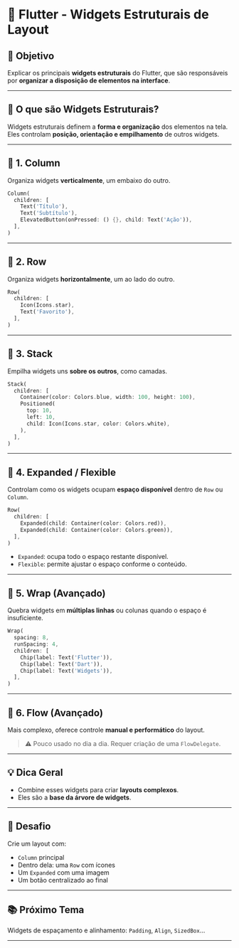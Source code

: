 # 🧱 Flutter - Widgets Estruturais de Layout

## 🎯 Objetivo
Explicar os principais **widgets estruturais** do Flutter, que são responsáveis por **organizar a disposição de elementos na interface**.

---

## 📐 O que são Widgets Estruturais?

Widgets estruturais definem a **forma e organização** dos elementos na tela. Eles controlam **posição, orientação e empilhamento** de outros widgets.

---

## 🔹 1. Column

Organiza widgets **verticalmente**, um embaixo do outro.

```dart
Column(
  children: [
    Text('Título'),
    Text('Subtítulo'),
    ElevatedButton(onPressed: () {}, child: Text('Ação')),
  ],
)
```

---

## 🔸 2. Row

Organiza widgets **horizontalmente**, um ao lado do outro.

```dart
Row(
  children: [
    Icon(Icons.star),
    Text('Favorito'),
  ],
)
```

---

## 🔹 3. Stack

Empilha widgets uns **sobre os outros**, como camadas.

```dart
Stack(
  children: [
    Container(color: Colors.blue, width: 100, height: 100),
    Positioned(
      top: 10,
      left: 10,
      child: Icon(Icons.star, color: Colors.white),
    ),
  ],
)
```

---

## 🔸 4. Expanded / Flexible

Controlam como os widgets ocupam **espaço disponível** dentro de `Row` ou `Column`.

```dart
Row(
  children: [
    Expanded(child: Container(color: Colors.red)),
    Expanded(child: Container(color: Colors.green)),
  ],
)
```

- `Expanded`: ocupa todo o espaço restante disponível.
- `Flexible`: permite ajustar o espaço conforme o conteúdo.

---

## 🔹 5. Wrap (Avançado)

Quebra widgets em **múltiplas linhas** ou colunas quando o espaço é insuficiente.

```dart
Wrap(
  spacing: 8,
  runSpacing: 4,
  children: [
    Chip(label: Text('Flutter')),
    Chip(label: Text('Dart')),
    Chip(label: Text('Widgets')),
  ],
)
```

---

## 🔸 6. Flow (Avançado)

Mais complexo, oferece controle **manual e performático** do layout.

> ⚠️ Pouco usado no dia a dia. Requer criação de uma `FlowDelegate`.

---

## 💡 Dica Geral

- Combine esses widgets para criar **layouts complexos**.
- Eles são a **base da árvore de widgets**.

---

## 🧪 Desafio

Crie um layout com:
- `Column` principal
- Dentro dela: uma `Row` com ícones
- Um `Expanded` com uma imagem
- Um botão centralizado ao final

---

## 📚 Próximo Tema

Widgets de espaçamento e alinhamento: `Padding`, `Align`, `SizedBox`...

---
